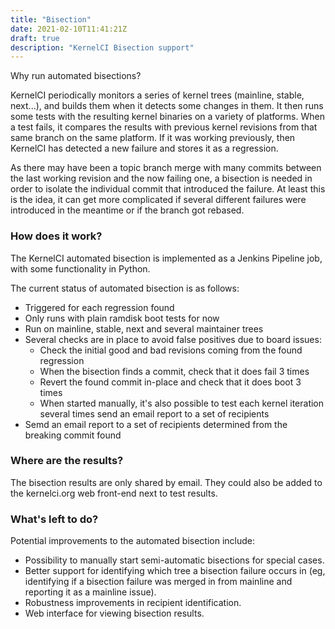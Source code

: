 ```yaml
---
title: "Bisection"
date: 2021-02-10T11:41:21Z
draft: true
description: "KernelCI Bisection support"
---
```



Why run automated bisections?

KernelCI periodically monitors a series of kernel trees (mainline,
stable, next...), and builds them when it detects some changes in them.
It then runs some tests with the resulting kernel binaries on a variety
of platforms. When a test fails, it compares the results with previous
kernel revisions from that same branch on the same platform. If it was
working previously, then KernelCI has detected a new failure and stores
it as a regression.

As there may have been a topic branch merge with many commits between
the last working revision and the now failing one, a bisection is needed
in order to isolate the individual commit that introduced the failure.
At least this is the idea, it can get more complicated if several
different failures were introduced in the meantime or if the branch got
rebased.

### How does it work?

The KernelCI automated bisection is implemented as a Jenkins Pipeline
job, with some functionality in Python.

The current status of automated bisection is as follows:

- Triggered for each regression found
- Only runs with plain ramdisk boot tests for now
- Run on mainline, stable, next and several maintainer trees
- Several checks are in place to avoid false positives due to board issues:
  - Check the initial good and bad revisions coming from the found regression
  - When the bisection finds a commit, check that it does fail 3 times
  - Revert the found commit in-place and check that it does boot 3 times
  - When started manually, it's also possible to test each kernel
    iteration several times send an email report to a set of recipients
- Semd an email report to a set of recipients determined from the
  breaking commit found

### Where are the results?

The bisection results are only shared by email. They could also be added
to the kernelci.org web front-end next to test results.  

### What's left to do?

Potential improvements to the automated bisection include:

- Possibility to manually start semi-automatic bisections for special
  cases.
- Better support for identifying which tree a bisection failure occurs
  in (eg, identifying if a bisection failure was merged in from
  mainline and reporting it as a mainline issue).
- Robustness improvements in recipient identification.
- Web interface for viewing bisection results.

